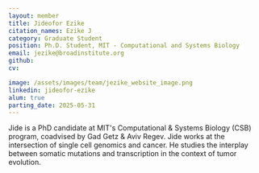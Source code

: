 ```yaml
---
layout: member
title: Jideofor Ezike
citation_names: Ezike J
category: Graduate Student
position: Ph.D. Student, MIT - Computational and Systems Biology
email: jezike@broadinstitute.org
github: 
cv:

image: /assets/images/team/jezike_website_image.png
linkedin: jideofor-ezike
alum: true
parting_date: 2025-05-31
---
```


Jide is a PhD candidate at MIT's Computational & Systems Biology (CSB) program, coadvised by Gad Getz & Aviv Regev. Jide works at the intersection of single cell genomics and cancer. He studies the interplay between somatic mutations and transcription in the context of tumor evolution. 

